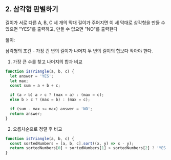 ## 2. 삼각형 판별하기

길이가 서로 다른 A, B, C 세 개의 막대 길이가 주어지면 이 세 막대로 삼각형을 만들 수 있으면 "YES"를 출력하고, 만들 수 없으면 "NO"를 출력한다

풀이:

삼각형의 조건 - 가장 긴 변의 길이가 나머지 두 변의 길이의 합보다 작아야 한다.

1. 가장 큰 수를 찾고 나머지의 합과 비교

```js
function isTriangle(a, b, c) {
  let answer = 'YES';
  let max;
  const sum = a + b + c;

  if (a > b) a > c ? (max = a) : (max = c);
  else b > c ? (max = b) : (max = c);

  if (sum - max <= max) answer = 'NO';
  return answer;
}
```

2. 오름차순으로 정렬 후 비교

```js
function isTriangle(a, b, c) {
  const sortedNumbers = [a, b, c].sort((x, y) => x - y);
  return sortedNumbers[0] + sortedNumbers[1] > sortedNumbers[2] ? 'YES' : 'NO';
}
```
